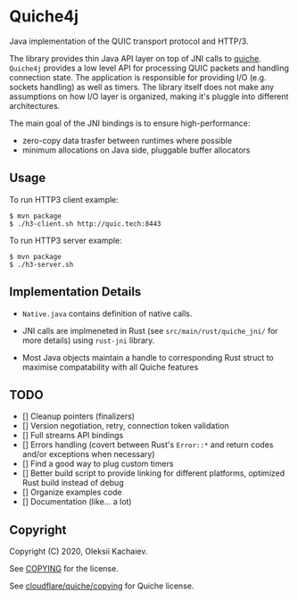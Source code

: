 # Quiche4j

Java implementation of the QUIC transport protocol and HTTP/3.

The library provides thin Java API layer on top of JNI calls to [quiche](https://github.com/cloudflare/quiche). `Quiche4j` provides a low level API for processing QUIC packets and handling connection state. The application is responsible for providing I/O (e.g. sockets handling) as well as timers. The library itself does not make any assumptions on how I/O layer is organized, making it's pluggle into different architectures.

The main goal of the JNI bindings is to ensure high-performance:
* zero-copy data trasfer between runtimes where possible
* minimum allocations on Java side, pluggable buffer allocators

## Usage

To run HTTP3 client example:

```
$ mvn package
$ ./h3-client.sh http://quic.tech:8443
```

To run HTTP3 server example:

```
$ mvn package
$ ./h3-server.sh
```

## Implementation Details

* `Native.java` contains definition of native calls.

* JNI calls are implmeneted in Rust (see `src/main/rust/quiche_jni/` for more details) using `rust-jni` library.

* Most Java objects maintain a handle to corresponding Rust struct to maximise compatability with all Quiche features 

## TODO

- [] Cleanup pointers (finalizers)
- [] Version negotiation, retry, connection token validation
- [] Full streams API bindings
- [] Errors handling (covert between Rust's `Error::*` and return codes and/or exceptions when necessary)
- [] Find a good way to plug custom timers
- [] Better build script to provide linking for different platforms, optimized Rust build instead of debug
- [] Organize examples code
- [] Documentation (like... a lot)

## Copyright

Copyright (C) 2020, Oleksii Kachaiev.

See [COPYING](/COPYING) for the license.

See [cloudflare/quiche/copying](https://github.com/cloudflare/quiche/blob/master/COPYING) for Quiche license.